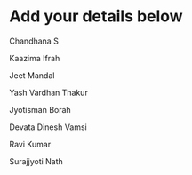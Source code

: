 # Add your details below

Chandhana S

Kaazima Ifrah

Jeet Mandal

Yash Vardhan Thakur

Jyotisman Borah

Devata Dinesh Vamsi

Ravi Kumar

Surajjyoti Nath

